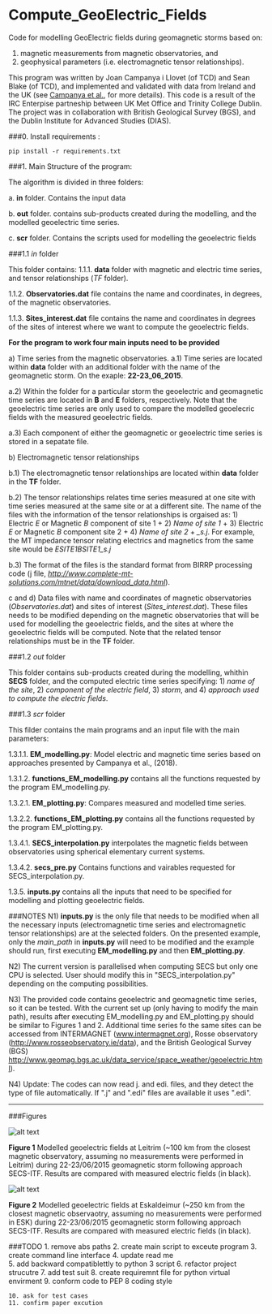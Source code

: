 # Compute_GeoElectric_Fields

Code for modelling GeoElectric fields during geomagnetic storms based on: 
1) magnetic measurements from magnetic observatories, and 
2) geophysical parameters (i.e. electromagnetic tensor relationships).

This program was written by Joan Campanya i Llovet (of TCD) and Sean Blake (of TCD), and implemented and validated with data from Ireland and the UK (see [Campanya et al.](https://agupubs.onlinelibrary.wiley.com/doi/abs/10.1029/2018SW001999), for more details). This code is a result of the IRC Enterpise partneship between UK Met Office and Trinity College Dublin. The project was in collaboration with British Geological Survey (BGS), and the Dublin Institute for Advanced Studies (DIAS).

###0. Install requirements :

    pip install -r requirements.txt
 

###1. Main Structure of the program:

The algorithm is divided in three folders:

a.  **in** folder. Contains the input data 

b.  **out** folder. contains sub-products created during the modelling, and the modelled geoelectric time series.

c.  **scr** folder. Contains the scripts used for modelling the geoelectric fields


###1.1 *in* folder

This folder contains:
1.1.1. **data** folder with magnetic and electric time series, and tensor relationships (*TF* folder).

1.1.2. **Observatories.dat** file contains the name and coordinates, in degrees, of the magnetic observatories.

1.1.3. **Sites_interest.dat** file contains the name and coordinates in degrees of the sites of interest where we want to compute the geoelectric fields.

**For the program to work four main inputs need to be provided**

a) Time series from the magnetic observatories.
a.1) Time series are located within **data** folder with an additional folder with the name of the geomagnetic storm. On the exaple: **22-23_06_2015**.

a.2) Within the folder for a particular storm the geoelectric and geomagnetic time series are located in **B** and **E** folders, respectively. Note that the geoelectric time series are only used to compare the modelled geoelecric fields with the measured geoelectric fields.

a.3) Each component of either the geomagnetic or geoelectric time series is stored in a sepatate file.

b) Electromagnetic tensor relationships

b.1) The electromagnetic tensor relationships are located within **data** folder in the **TF** folder.

b.2) The tensor relationships relates time series measured at one site with time series measured at the same site or at a different site. The name of the files with the information of the tensor relationships is orgaised as: 1) Electric *E* or Magnetic *B* component of site 1 + 2) *Name of site 1* + 3) Electric *E* or Magnetic *B* component site 2 + 4) *Name of site 2* + *_s.j*. For example, the MT impedance tensor relating electrics and magnetics from the same site would be *ESITE1BSITE1_s.j*

b.3) The format of the files is the standard format from BIRRP processing code (j file, *http://www.complete-mt-solutions.com/mtnet/data/download_data.html*).

c and d) Data files with name and coordinates of magnetic observatories (*Observatories.dat*) and sites of interest (*Sites_interest.dat*). These files needs to be modified depending on the magnetic observatories that will be used for modelling the geoelectric fields, and the sites at where the geoelectric fields will be computed. Note that the related tensor relationships must be in the **TF** folder.



###1.2 *out* folder

This folder contains sub-products created during the modelling, whithin **SECS** folder, and the computed electric time series specifying: 1) *name of the site*, 2) *component of the electric field*, 3) *storm*, and 4) *approach used to compute the electric fields*.


###1.3 *scr* folder

This filder contains the main programs and an input file with the main parameters:

1.3.1.1. **EM_modelling.py**: Model electric and magnetic time series based on approaches presented by Campanya et al., (2018).

1.3.1.2. **functions_EM_modelling.py** contains all the functions requested by the program EM_modelling.py.

1.3.2.1. **EM_plotting.py**: Compares measured and modelled time series.

1.3.2.2. **functions_EM_plotting.py** contains all the functions requested by the program EM_plotting.py.

1.3.4.1. **SECS_interpolation.py** interpolates the magnetic fields between observatories using spherical elementary current systems.

1.3.4.2. **secs_pre.py** Contains functions and vairables requested for SECS_interpolation.py.

1.3.5. **inputs.py** contains all the inputs that need to be specified for modelling and plotting geoelectric fields. 

###NOTES
N1) **inputs.py** is the only file that needs to be modified when all the necessary inputs (electromagnetic time series and electromagnetic tensor relationships) are at the selected folders. On the presented example, only the *main_path* in **inputs.py** will need to be modified and the example should run, first executing **EM_modelling.py** and then **EM_plotting.py**.

N2) The current version is parallelised when computing SECS but only one CPU is selected. User should modify this in "SECS_interpolation.py" depending on the computing possibilities.

N3) The provided code contains geoelectric and geomagnetic time series, so it can be tested. With the current set up (only having to modify the main path), results after executing EM_modelling.py and EM_plotting.py should be similar to Figures 1 and 2. Additional time series fo the same sites can be accessed from INTERMAGNET (www.intermagnet.org), Rosse observatory (http://www.rosseobservatory.ie/data), and the British Geological Survey (BGS)  http://www.geomag.bgs.ac.uk/data_service/space_weather/geoelectric.html). 

N4) Update: The codes can now read j. and edi. files, and they detect the type of file automatically. If ".j" and ".edi" files are available it uses ".edi".

-------------------------------------------------------------------------------
###Figures

![alt text](geoelectric_LEI.png)

**Figure 1** Modelled geoelectric fields at Leitrim (~100 km from the closest magnetic observatory, assuming no measurements were performed in Leitrim) during 22-23/06/2015 geomagnetic storm following approach SECS-ITF. Results are compared with measured electric fields (in black).





![alt text](geoelectric_ESK.png)

**Figure 2** Modelled geoelectric fields at Eskaldeimur (~250 km from the closest magnetic observaotry, assuming no measurements were performed in ESK) during 22-23/06/2015 geomagnetic storm following approach SECS-ITF. Results are compared with measured electric fields (in black).


###TODO 
    1. remove abs paths
    2. create main script to exceute program 
    3. create command line interface 
    4. update read me  
    5. add backward compatiblettly to python 3 script
    6. refactor project strucutre 
    7. add test suit
    8. create requiremnt file for python virtual envirment 
    9. conform code to PEP 8 coding style 
    
    10. ask for test cases 
    11. confirm paper excution 
